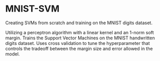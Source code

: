 # MNIST-SVM
Creating SVMs from scratch and training on the MNIST digits dataset.

Utilizing a perceptron algorithm with a linear kernel and an 1-norm soft margin. Trains the Support Vector Machines on the MNIST handwritten digits dataset. Uses cross validation to tune the hyperparameter that controls the tradeoff between the margin size and error allowed in the model.
